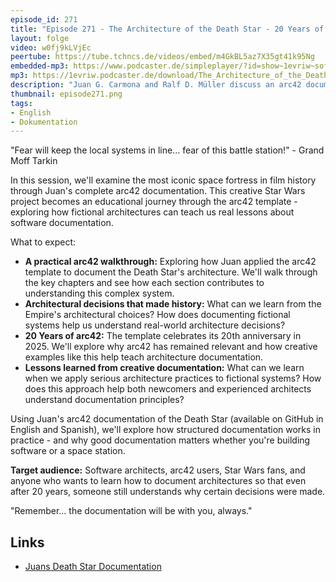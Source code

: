 ```yaml
---
episode_id: 271
title: "Episode 271 - The Architecture of the Death Star - 20 Years of arc42 and What We Can Learn"
layout: folge
video: w0fj9kLVjEc
peertube: https://tube.tchncs.de/videos/embed/m4GkBL5az7X35gt41k95Ng
embedded-mp3: https://www.podcaster.de/simpleplayer/?id=show~1evriw~software-architektur-im-stream~pod-34a89f9ed96b18564dfd0f71bec&v=1752422647
mp3: https://1evriw.podcaster.de/download/The_Architecture_of_the_Death_Star_-_20_Years_of_arc42_and_What_We_Can_Learn.mp3
description: "Juan G. Carmona and Ralf D. Müller discuss an arc42 documentation example: the Death Star"
thumbnail: episode271.png
tags:
- English
- Dokumentation
---
```


"Fear will keep the local systems in line... fear of this battle
station!" - Grand Moff Tarkin

In this session, we'll examine the most iconic space fortress in film
history through Juan's complete arc42 documentation. This creative
Star Wars project becomes an educational journey through the arc42
template - exploring how fictional architectures can teach us real
lessons about software documentation.

What to expect:

- **A practical arc42 walkthrough:** Exploring how Juan applied the
  arc42 template to document the Death Star's architecture. We'll walk
  through the key chapters and see how each section contributes to
  understanding this complex system.
- **Architectural decisions that made history:** What can we learn
  from the Empire's architectural choices? How does documenting
  fictional systems help us understand real-world architecture
  decisions?
- **20 Years of arc42:** The template celebrates its 20th anniversary
  in 2025. We'll explore why arc42 has remained relevant and how
  creative examples like this help teach architecture documentation.
- **Lessons learned from creative documentation:** What can we learn
  when we apply serious architecture practices to fictional systems?
  How does this approach help both newcomers and experienced
  architects understand documentation principles?
  
Using Juan's arc42 documentation of the Death Star (available on
GitHub in English and Spanish), we'll explore how structured
documentation works in practice - and why good documentation matters
whether you're building software or a space station.

**Target audience:** Software architects, arc42 users, Star Wars fans,
and anyone who wants to learn how to document architectures so that
even after 20 years, someone still understands why certain decisions
were made.

"Remember... the documentation will be with you, always."

## Links

* [Juans Death Star Documentation](https://github.com/juangcarmona/starwars-deathstar-arc42-documentation)
